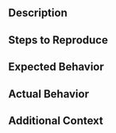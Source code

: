 ## Description

## Steps to Reproduce

## Expected Behavior

## Actual Behavior

## Additional Context

